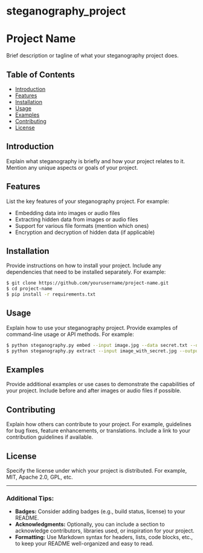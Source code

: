 # steganography_project
# Project Name

Brief description or tagline of what your steganography project does.

## Table of Contents
- [Introduction](#introduction)
- [Features](#features)
- [Installation](#installation)
- [Usage](#usage)
- [Examples](#examples)
- [Contributing](#contributing)
- [License](#license)

## Introduction
Explain what steganography is briefly and how your project relates to it. Mention any unique aspects or goals of your project.

## Features
List the key features of your steganography project. For example:
- Embedding data into images or audio files
- Extracting hidden data from images or audio files
- Support for various file formats (mention which ones)
- Encryption and decryption of hidden data (if applicable)

## Installation
Provide instructions on how to install your project. Include any dependencies that need to be installed separately. For example:
```bash
$ git clone https://github.com/yourusername/project-name.git
$ cd project-name
$ pip install -r requirements.txt
```

## Usage
Explain how to use your steganography project. Provide examples of command-line usage or API methods. For example:
```bash
$ python steganography.py embed --input image.jpg --data secret.txt --output image_with_secret.jpg
$ python steganography.py extract --input image_with_secret.jpg --output extracted_secret.txt
```

## Examples
Provide additional examples or use cases to demonstrate the capabilities of your project. Include before and after images or audio files if possible.

## Contributing
Explain how others can contribute to your project. For example, guidelines for bug fixes, feature enhancements, or translations. Include a link to your contribution guidelines if available.

## License
Specify the license under which your project is distributed. For example, MIT, Apache 2.0, GPL, etc.

---

### Additional Tips:
- **Badges:** Consider adding badges (e.g., build status, license) to your README.
- **Acknowledgments:** Optionally, you can include a section to acknowledge contributors, libraries used, or inspiration for your project.
- **Formatting:** Use Markdown syntax for headers, lists, code blocks, etc., to keep your README well-organized and easy to read.
